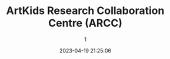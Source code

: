 ---
index: 7282
title: "ArtKids Research Collaboration Centre (ARCC)"
subtitle: ""
author: 1
date: "2023-04-19 21:25:06"
date_gmt: "2023-04-19 19:25:06"
excerpt: ""
content: "<p>\r\nArtKids~ICT heeft een gunstige omgeving gecreëerd voor onderzoekssamenwerkingen tussen onze jonge uitvinders en professionele technologen.\r\n</p>\r\n<p>\r\nDoor dergelijke samenwerkingsverbanden worden de kinderen geholpen om hun concepten om te zetten in uitvindingen.\r\n</p>\r\n<p>\r\nDoe met ons mee\r\nDoneren\r\nStudiebeurs\r\nSponsor\r\n</p>\r\n\r\n            <figure class=\"image is-2by1 box effect-selena has-text-left has-text-white has-text-weight-semibold has-text-shadow\">\r\n                <div class=\"dcll-bgwrap\" style=\"background-color:#574136;\"></div><img src=\"data:image/gif;base64,R0lGODlhAQABAIABAFdBNgAAACwAAAAAAQABAAACAkQBADs=\" data-src=\"https://www.artkidsfoundation.org/app/uploads/2023/04/research-2-240x180.jpg\" alt=\"\" width=\"240\" height=\"180\" class=\"lazyload alignnone size-medium wp-image-7280 dcll-image dcll-placeholder\" />\r\n\r\n                <figcaption>\r\n                    <p class=\"title has-text-white is-size-5-desktop is-size-6-touch\"></p>\r\n                    <p class=\"subtitle has-text-white is-size-6-desktop is-size-7-touch\"></p>\r\n                    <p class=\"content\"></p>\r\n                </figcaption>\r\n            </figure>\r\n\r\n"
status: "publish"
comment_status: "closed"
name: "artkids-research-collaboration-centre-arcc"
modified: "2023-04-19 22:14:48"
modified_gmt: "2023-04-19 20:14:48"
content_filtered: ""
parent: 296
guid: "https://www.artkidsfoundation.org/?page_id=7282"
type: "page"
comment_count: 0
categories: []
tags: []
---